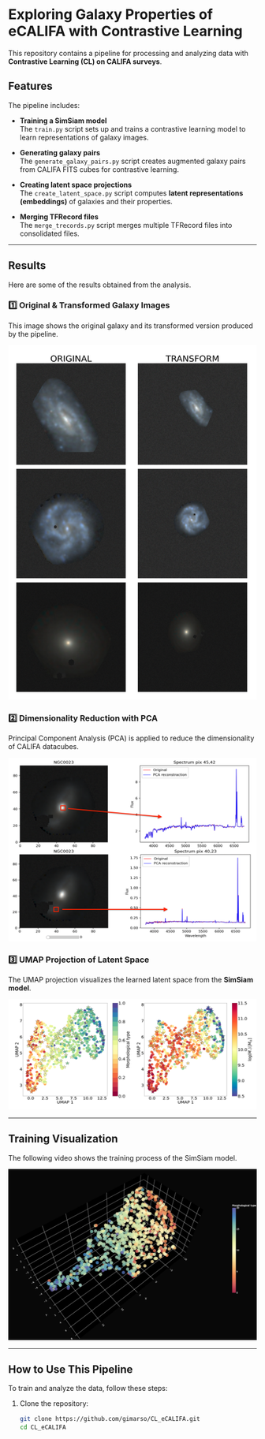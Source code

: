 # Exploring Galaxy Properties of eCALIFA with Contrastive Learning

This repository contains a pipeline for processing and analyzing data with **Contrastive Learning (CL) on CALIFA surveys**. 

## Features
The pipeline includes:

- **Training a SimSiam model**  
  The `train.py` script sets up and trains a contrastive learning model to learn representations of galaxy images.
  
- **Generating galaxy pairs**  
  The `generate_galaxy_pairs.py` script creates augmented galaxy pairs from CALIFA FITS cubes for contrastive learning.

- **Creating latent space projections**  
  The `create_latent_space.py` script computes **latent representations (embeddings)** of galaxies and their properties.

- **Merging TFRecord files**  
  The `merge_trecords.py` script merges multiple TFRecord files into consolidated files.

---

## **Results**
Here are some of the results obtained from the analysis.

### **1️⃣ Original & Transformed Galaxy Images**  
This image shows the original galaxy and its transformed version produced by the pipeline.

<p align="center">
  <img src="images/original_transform.png" alt="Original and transformed galaxy images" width="600">
</p>

### **2️⃣ Dimensionality Reduction with PCA**  
Principal Component Analysis (PCA) is applied to reduce the dimensionality of CALIFA datacubes.

<p align="center">
  <img src="images/dim_reduction.png" alt="PCA dimensionality reduction of CALIFA datacubes" width="600">
</p>

### **3️⃣ UMAP Projection of Latent Space**  
The UMAP projection visualizes the learned latent space from the **SimSiam model**.

<p align="center">
  <img src="images/embbeding_projections.png" alt="UMAP projection of SimSiam embedding space" width="600">
</p>

---

## **Training Visualization**
The following video shows the training process of the SimSiam model.

<p align="center">
  <a href="https://youtu.be/D6EdMDz58Qw">
    <img src="images/video_preview.png" alt="Click to watch training video" width="600">
  </a>
</p>

---

## **How to Use This Pipeline**
To train and analyze the data, follow these steps:

1. Clone the repository:
   ```bash
   git clone https://github.com/gimarso/CL_eCALIFA.git
   cd CL_eCALIFA